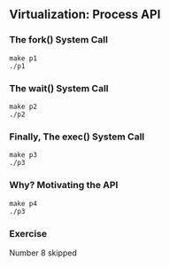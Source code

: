 ## Virtualization: Process API

### The fork() System Call
```
make p1
./p1
```

### The wait() System Call
```
make p2
./p2
```

### Finally, The exec() System Call
```
make p3
./p3
```

### Why? Motivating the API
```
make p4
./p3
```

### Exercise
Number 8 skipped
